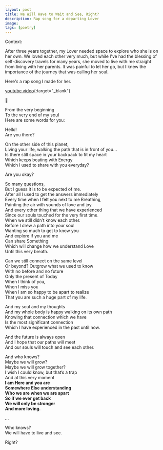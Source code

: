 ```yaml
---
layout: post
title: We Will Have to Wait and See, Right?
description: Rap song for a departing Lover
image:
tags: [poetry]
---
```


Context: 

After three years together, my Lover needed space to explore who she is on her own. We loved each other very much, but while I've had the blessing of self-discovery travels for many years, she moved to live with me straight from living with her parents. It was painful to let her go, but I knew the importance of the journey that was calling her soul.

Here's a rap song I made for her.

[youtube video](https://www.youtube.com/watch?v=ZYvQpMGdfto){:target="_blank"}

💜

From the very beginning  <br>
To the very end of my soul  <br>
Here are some words for you: <br>

Hello!  <br>
Are you there? <br>

On the other side of this planet,  <br>
Living your life, walking the path that is in front of you…  <br>
Is there still space in your backpack to fit my heart  <br>
Which keeps beating with Energy  <br>
Which I used to share with you everyday?<br>

Are you okay?<br>

So many questions,  <br>
But I guess it is to be expected of me.  <br>
After all I used to get the answers immediately  <br>
Every time when I felt you next to me Breathing,  <br>
Painting the air with sounds of love and joy  <br>
And every other thing that we have experienced  <br>
Since our souls touched for the very first time.  <br>
When we still didn’t know each other.  <br>
Before I drew a path into your soul  <br>
Wanting so much to get to know you  <br>
And explore if you and me  <br>
Can share Something  <br>
Which will change how we understand Love  <br>
Until this very breath.<br>

Can we still connect on the same level  <br>
Or beyond? Outgrow what we used to know  <br>
With no before and no future  <br>
Only the present of Today  <br>
When I think of you,  <br>
When I miss you  <br>
When I am so happy to be apart to realize  <br>
That you are such a huge part of my life.<br>

And my soul and my thoughts  <br>
And my whole body is happy walking on its own path  <br>
Knowing that connection which we have  <br>
Is the most significant connection  <br>
Which I have experienced in the past until now.<br>

And the future is always open  <br>
And I hope that our paths will meet  <br>
And our souls will touch and see each other.<br>

And who knows?  <br>
Maybe we will grow?  <br>
Maybe we will grow together?  <br>
I wish I could know, but that’s a trap  <br>
And at this very moment  <br>
**I am Here and you are  <br>
Somewhere Else understanding  <br>
Who we are when we are apart  <br>
So if we ever get back  <br>
We will only be stronger  <br>
And more loving.** <br>

…<br>

Who knows?  <br>
We will have to live and see.<br>

Right?<br>